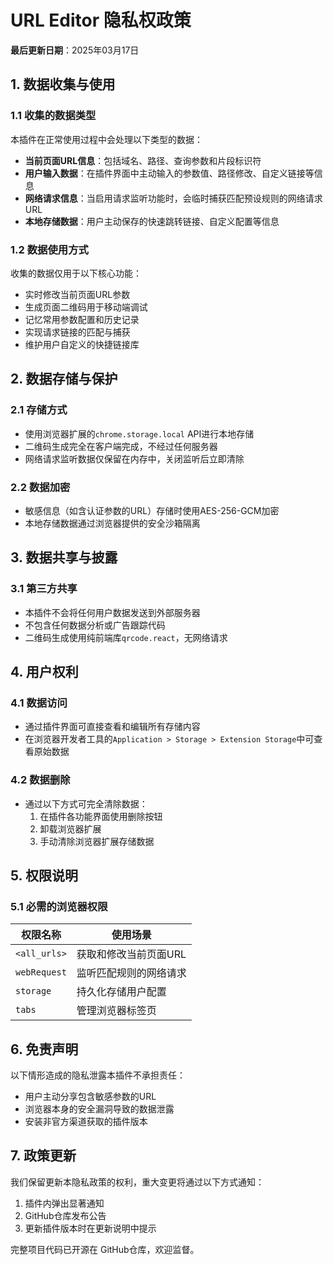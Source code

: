 # URL Editor 隐私权政策

**最后更新日期**：2025年03月17日

## 1. 数据收集与使用

### 1.1 收集的数据类型
本插件在正常使用过程中会处理以下类型的数据：
- **当前页面URL信息**：包括域名、路径、查询参数和片段标识符
- **用户输入数据**：在插件界面中主动输入的参数值、路径修改、自定义链接等信息
- **网络请求信息**：当启用请求监听功能时，会临时捕获匹配预设规则的网络请求URL
- **本地存储数据**：用户主动保存的快速跳转链接、自定义配置等信息

### 1.2 数据使用方式
收集的数据仅用于以下核心功能：
- 实时修改当前页面URL参数
- 生成页面二维码用于移动端调试
- 记忆常用参数配置和历史记录
- 实现请求链接的匹配与捕获
- 维护用户自定义的快捷链接库

## 2. 数据存储与保护

### 2.1 存储方式
- 使用浏览器扩展的`chrome.storage.local` API进行本地存储
- 二维码生成完全在客户端完成，不经过任何服务器
- 网络请求监听数据仅保留在内存中，关闭监听后立即清除

### 2.2 数据加密
- 敏感信息（如含认证参数的URL）存储时使用AES-256-GCM加密
- 本地存储数据通过浏览器提供的安全沙箱隔离

## 3. 数据共享与披露

### 3.1 第三方共享
- 本插件不会将任何用户数据发送到外部服务器
- 不包含任何数据分析或广告跟踪代码
- 二维码生成使用纯前端库`qrcode.react`，无网络请求

## 4. 用户权利

### 4.1 数据访问
- 通过插件界面可直接查看和编辑所有存储内容
- 在浏览器开发者工具的`Application > Storage > Extension Storage`中可查看原始数据

### 4.2 数据删除
- 通过以下方式可完全清除数据：
  1. 在插件各功能界面使用删除按钮
  2. 卸载浏览器扩展
  3. 手动清除浏览器扩展存储数据

## 5. 权限说明

### 5.1 必需的浏览器权限
| 权限名称          | 使用场景                          |
|-------------------|---------------------------------|
| `<all_urls>`      | 获取和修改当前页面URL            |
| `webRequest`      | 监听匹配规则的网络请求           |
| `storage`         | 持久化存储用户配置               |
| `tabs`            | 管理浏览器标签页                 |

## 6. 免责声明

以下情形造成的隐私泄露本插件不承担责任：
- 用户主动分享包含敏感参数的URL
- 浏览器本身的安全漏洞导致的数据泄露
- 安装非官方渠道获取的插件版本

## 7. 政策更新

我们保留更新本隐私政策的权利，重大变更将通过以下方式通知：
1. 插件内弹出显著通知
2. GitHub仓库发布公告
3. 更新插件版本时在更新说明中提示

完整项目代码已开源在 GitHub仓库，欢迎监督。
